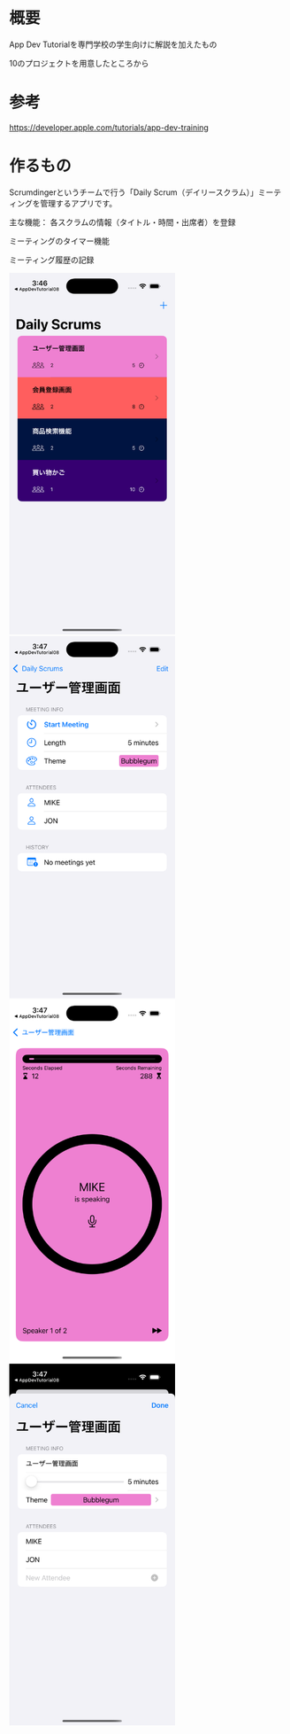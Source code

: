 # 概要

App Dev Tutorialを専門学校の学生向けに解説を加えたもの

10のプロジェクトを用意したところから


# 参考
https://developer.apple.com/tutorials/app-dev-training


# 作るもの

Scrumdingerというチームで行う「Daily Scrum（デイリースクラム）」ミーティングを管理するアプリです。

主な機能：
各スクラムの情報（タイトル・時間・出席者）を登録

ミーティングのタイマー機能

ミーティング履歴の記録

<img src="https://github.com/sakiyamaK/AppDevTutorial/blob/main/01.png" width="300">
<img src="https://github.com/sakiyamaK/AppDevTutorial/blob/main/02.png" width="300">
<img src="https://github.com/sakiyamaK/AppDevTutorial/blob/main/03.png" width="300">
<img src="https://github.com/sakiyamaK/AppDevTutorial/blob/main/04.png" width="300">